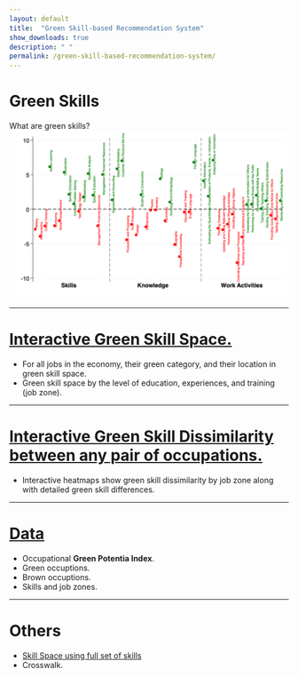 ```yaml
---
layout: default
title:  "Green Skill-based Recommendation System"
show_downloads: true
description: " "
permalink: /green-skill-based-recommendation-system/
---
```


<!-- Text can be **bold**, _italic_, or ~~strikethrough~~. -->


# Green Skills
What are green skills?
<img src="./assets/pic/Lasso.png" alt="Lasso diagram" class="limited">


----------
# [Interactive Green Skill Space.](./green-skill-space/green-skill-space.md)
- For all jobs in the economy, their green category, and their location in green skill space.
- Green skill space by the level of education, experiences, and training (job zone).

----------

# [Interactive Green Skill Dissimilarity between any pair of occupations.](./green-skill-dissimilarity/green-skill-dissimilarity.md)
- Interactive heatmaps show green skill dissimilarity by job zone along with detailed green skill differences.  
<!-- - A quick preview here! [The green skill dissimilarity heatmap for all jobs. ](./assets/heatmaps/Heatmap_interactive_heatmap_blue.html) -->

----------

# [Data](./data.md)
- Occupational **Green Potentia Index**.
- Green occuptions.
- Brown occuptions.
- Skills and job zones.

----------
# Others
- [Skill Space using full set of skills](./assets/skillspace/AllSkillSpace_cluster_plot.html)
- Crosswalk.


 







<!-- 


[Green Plotly](./GreenSkillSpace_cluster_plot_highlight.html). **This is how you show the HTML interactive directly.**
[Green Plotly webpage](./plotly.md). **This is how you show the HTML interactive directly.**



[Plotly2 Random plot](./my_interactive_plot.html). **This is how you show the HTML interactive directly.**
[Plotly2 Random plot](./plotly2.md). **This is how you actually embed the interactive map in a webpage.**

There should be whitespace between paragraphs.

There should be whitespace between paragraphs. We recommend including a README, or a file with information about your project.

# Header 1

This is a normal paragraph following a header. GitHub is a code hosting platform for version control and collaboration. It lets you and others work together on projects from anywhere.

## Header 2

> This is a blockquote following a header.
>
> When something is important enough, you do it even if the odds are not in your favor.

### Header 3

```js
// Javascript code with syntax highlighting.
var fun = function lang(l) {
  dateformat.i18n = require('./lang/' + l)
  return true;
}
```

```ruby
# Ruby code with syntax highlighting
GitHubPages::Dependencies.gems.each do |gem, version|
  s.add_dependency(gem, "= #{version}")
end
```

#### Header 4

*   This is an unordered list following a header.
*   This is an unordered list following a header.
*   This is an unordered list following a header.

##### Header 5

1.  This is an ordered list following a header.
2.  This is an ordered list following a header.
3.  This is an ordered list following a header.

###### Header 6

| head1        | head two          | three |
|:-------------|:------------------|:------|
| ok           | good swedish fish | nice  |
| out of stock | good and plenty   | nice  |
| ok           | good `oreos`      | hmm   |
| ok           | good `zoute` drop | yumm  |

### There's a horizontal rule below this.

* * *

### Here is an unordered list:

*   Item foo
*   Item bar
*   Item baz
*   Item zip

### And an ordered list:

1.  Item one
1.  Item two
1.  Item three
1.  Item four

### And a nested list:

- level 1 item
  - level 2 item
  - level 2 item
    - level 3 item
    - level 3 item
- level 1 item
  - level 2 item
  - level 2 item
  - level 2 item
- level 1 item
  - level 2 item
  - level 2 item
- level 1 item

### Small image

![Octocat](https://github.githubassets.com/images/icons/emoji/octocat.png)

### Large image

![Branching](https://guides.github.com/activities/hello-world/branching.png)


### Definition lists can be used with HTML syntax.

<dl>
<dt>Name</dt>
<dd>Godzilla</dd>
<dt>Born</dt>
<dd>1952</dd>
<dt>Birthplace</dt>
<dd>Japan</dd>
<dt>Color</dt>
<dd>Green</dd>
</dl>

```
Long, single-line code blocks should not wrap. They should horizontally scroll if they are too long. This line should be long enough to demonstrate this.
```

```
The final element.
``` -->
